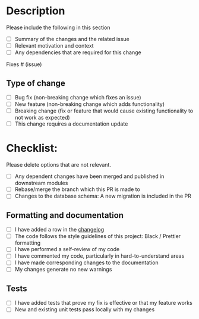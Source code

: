 # Description

Please include the following in this section

- [ ] Summary of the changes and the related issue
- [ ] Relevant motivation and context
- [ ] Any dependencies that are required for this change

Fixes # (issue)

## Type of change

- [ ] Bug fix (non-breaking change which fixes an issue)
- [ ] New feature (non-breaking change which adds functionality)
- [ ] Breaking change (fix or feature that would cause existing functionality to not work as expected)
- [ ] This change requires a documentation update

# Checklist:

Please delete options that are not relevant.

- [ ] Any dependent changes have been merged and published in downstream modules
- [ ] Rebase/merge the branch which this PR is made to
- [ ] Changes to the database schema: A new migration is included in the PR

## Formatting and documentation

- [ ] I have added a row in the [changelog](../CHANGELOG.md)
- [ ] The code follows the style guidelines of this project: Black / Prettier formatting
- [ ] I have performed a self-review of my code
- [ ] I have commented my code, particularly in hard-to-understand areas
- [ ] I have made corresponding changes to the documentation
- [ ] My changes generate no new warnings

## Tests

- [ ] I have added tests that prove my fix is effective or that my feature works
- [ ] New and existing unit tests pass locally with my changes
